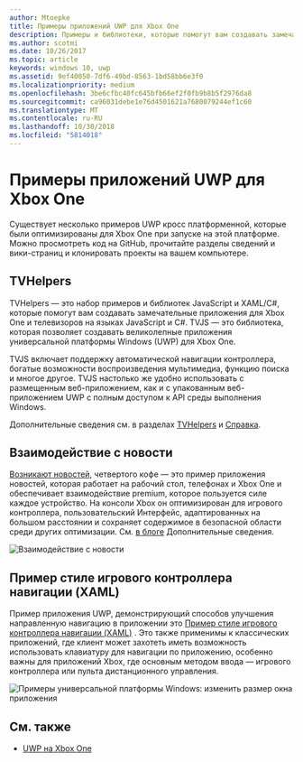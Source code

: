 ```yaml
---
author: Mtoepke
title: Примеры приложений UWP для Xbox One
description: Примеры и библиотеки, которые помогут вам создавать замечательные приложения для Xbox One и телевизоров.
ms.author: scotmi
ms.date: 10/26/2017
ms.topic: article
keywords: windows 10, uwp
ms.assetid: 9ef40050-7df6-49bd-8563-1bd58bb6e3f0
ms.localizationpriority: medium
ms.openlocfilehash: 3be6cfbc40fc645bfb66ef2f0fb9b8b5f2976da8
ms.sourcegitcommit: ca96031debe1e76d4501621a7680079244ef1c60
ms.translationtype: MT
ms.contentlocale: ru-RU
ms.lasthandoff: 10/30/2018
ms.locfileid: "5814018"
---
```

# <a name="uwp-on-xbox-one-samples"></a>Примеры приложений UWP для Xbox One

Существует несколько примеров UWP кросс платформенной, которые были оптимизированы для Xbox One при запуске на этой платформе. Можно просмотреть код на GitHub, прочитайте разделы сведений и вики-страниц и клонировать проекты на вашем компьютере.

## <a name="tvhelpers"></a>TVHelpers

TVHelpers — это набор примеров и библиотек JavaScript и XAML/C#, которые помогут вам создавать замечательные приложения для Xbox One и телевизоров на языках JavaScript и C#. TVJS — это библиотека, которая позволяет создавать великолепные приложения универсальной платформы Windows (UWP) для Xbox One.

TVJS включает поддержку автоматической навигации контроллера, богатые возможности воспроизведения мультимедиа, функцию поиска и многое другое. TVJS настолько же удобно использовать с размещенным веб-приложением, как и с упакованным веб-приложением UWP с полным доступом к API среды выполнения Windows.

Дополнительные сведения см. в разделах [TVHelpers](https://github.com/Microsoft/TVHelpers) и [Справка](https://github.com/Microsoft/TVHelpers/wiki).

## <a name="the-news-experience"></a>Взаимодействие с новости

[Возникают новостей](https://github.com/Microsoft/uwp-experiences/tree/news/apps/News), четвертого кофе — это пример приложения новостей, которая работает на рабочий стол, телефонах и Xbox One и обеспечивает взаимодействие premium, которое пользуется силе каждое устройство. На консоли Xbox он оптимизирован для игрового контроллера, пользовательский Интерфейс, адаптированных на большом расстоянии и сохраняет содержимое в безопасной области среди других оптимизации. См. [в блоге](https://blogs.windows.com/buildingapps/2016/09/09/tailoring-your-app-for-xbox-and-the-tv-app-dev-on-xbox-series/) Дополнительные сведения.

![Взаимодействие с новости](images/samples-1.png)

## <a name="gamepad-style-navigation-xaml-sample"></a>Пример стиле игрового контроллера навигации (XAML)

Пример приложения UWP, демонстрирующий способов улучшения направленную навигацию в приложении это [Пример стиле игрового контроллера навигации (XAML)](https://github.com/Microsoft/Windows-universal-samples/tree/master/Samples/XamlGamepadNavigation) . Это также применимы к классических приложений, где клиент может захотеть иметь возможность использовать клавиатуру для навигации по приложению, особенно важны для приложений Xbox, где основным методом ввода — игрового контроллера или пульта дистанционного управления.

![Примеры универсальной платформы Windows: изменить размер окна приложения](images/samples-2.png)

## <a name="see-also"></a>См. также

- [UWP на Xbox One](index.md)

